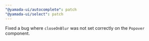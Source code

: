 ```yaml
---
"@yamada-ui/autocomplete": patch
"@yamada-ui/select": patch
---
```


Fixed a bug where `closeOnBlur` was not set correctly on the `Popover` component.

